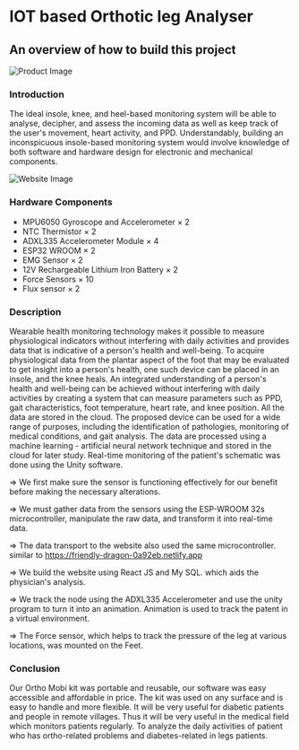 # IOT based Orthotic leg Analyser

## An overview of how to build this project

![Product Image](https://user-images.githubusercontent.com/103630404/213738748-5303ae63-945a-432f-98cc-d83288256b9a.png)

### Introduction
The ideal insole, knee, and heel-based monitoring system will be able to analyse, decipher, and assess the incoming data as well as keep track of the user's movement, heart activity, and PPD. Understandably, building an inconspicuous insole-based monitoring system would involve knowledge of both software and hardware design for electronic and mechanical components.

![Website Image](https://user-images.githubusercontent.com/103630404/213737511-b1adb06b-69f7-416d-a01a-297095b6ed0c.png)

### Hardware Components
- MPU6050 Gyroscope and Accelerometer × 2
- NTC Thermistor × 2
- ADXL335 Accelerometer Module × 4
- ESP32 WROOM × 2
- EMG Sensor × 2
- 12V Rechargeable Lithium Iron Battery × 2
- Force Sensors × 10
- Flux sensor × 2

### Description

Wearable health monitoring technology makes it possible to measure physiological indicators without interfering with daily activities and provides data that is indicative of a person's health and well-being. To acquire physiological data from the plantar aspect of the foot that may be evaluated to get insight into a
person's health, one such device can be placed in an insole, and the knee heals. An integrated understanding of a person's health and well-being can be achieved without interfering with daily activities by creating a system that can measure parameters such as PPD, gait characteristics, foot temperature, heart rate, and knee position. All the data are stored in the cloud. The proposed device can be used for a wide range of purposes, including the identification of pathologies, monitoring of medical conditions, and gait analysis. The data are processed using a machine learning - artificial neural network technique and stored in the cloud for later study. Real-time monitoring of the patient's schematic was done using the Unity software.

=> We first make sure the sensor is functioning effectively for our benefit before making the necessary alterations.

=> We must gather data from the sensors using the ESP-WROOM 32s microcontroller, manipulate the raw data, and transform it into real-time data.

=> The data transport to the website also used the same microcontroller. similar to https://friendly-dragon-0a92eb.netlify.app

=> We build the website using React JS and My SQL. which aids the physician's analysis.

=> We track the node using the ADXL335 Accelerometer and use the unity program to turn it into an animation. Animation is used to track the patent in a virtual environment.

=> The Force sensor, which helps to track the pressure of the leg at various locations, was mounted on the Feet.

### Conclusion

Our Ortho Mobi kit was portable and reusable, our software was easy accessible and affordable in price. The kit was used on any surface and is easy to handle and more flexible. It will be very useful for diabetic patients and people in remote villages. Thus it will be very useful in the medical field which monitors patients regularly. To analyze the daily activities of patient who has ortho-related problems and diabetes-related in legs patients.

